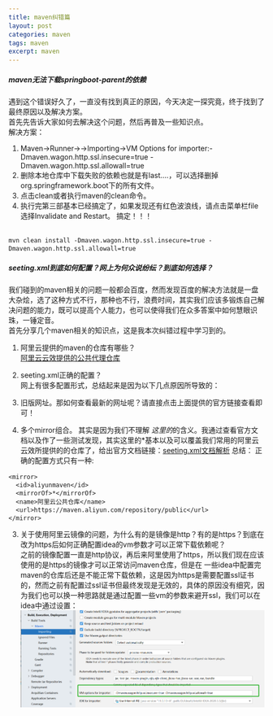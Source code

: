 ```yaml
---
title: maven纠错篇
layout: post
categories: maven
tags: maven
excerpt: maven
---
```

##### maven无法下载springboot-parent的依赖
遇到这个错误好久了，一直没有找到真正的原因，今天决定一探究竟，终于找到了最终原因以及解决方案。   
首先先告诉大家如何去解决这个问题，然后再普及一些知识点。   
解决方案：   
1. Maven->Runner->->Importing->VM Options for importer:-Dmaven.wagon.http.ssl.insecure=true -Dmaven.wagon.http.ssl.allowall=true   
2. 删除本地仓库中下载失败的依赖也就是有last....，可以选择删掉org.springframework.boot下的所有文件。    
3. 点击clean或者执行maven的clean命令。   
4. 执行完第三部基本已经搞定了，如果发现还有红色波浪线，请点击菜单栏file选择Invalidate and Restart。 搞定！！！         

 


```

mvn clean install -Dmaven.wagon.http.ssl.insecure=true -Dmaven.wagon.http.ssl.allowall=true

```   

##### seeting.xml到底如何配置？网上为何众说纷纭？到底如何选择？   
我们碰到的maven相关的问题一般都会百度，然而发现百度的解决方法就是一盘大杂烩，选了这种方式不行，那种也不行，浪费时间，其实我们应该多锻炼自己解决问题的能力，既可以提高个人能力，也可以使得我们在众多答案中如何慧眼识珠，一锤定音。   
首先分享几个maven相关的知识点，这是我本次纠错过程中学习到的。   
1. 阿里云提供的maven的仓库有哪些？   
[阿里云云效提供的公共代理仓库](https://maven.aliyun.com/mvn/guide)

2. seeting.xml正确的配置？   
网上有很多配置形式，总结起来是因为以下几点原因所导致的：   
1. 旧版网址。那如何查看最新的网址呢？请直接点击上面提供的官方链接查看即可！   
2. 多个mirror组合。 其实是因为我们不理解  <mirrorOf>*</mirrorOf>这里的*的含义。我通过查看官方文档以及作了一些测试发现，其实这里的*基本以及可以覆盖我们常用的阿里云云效所提供的的仓库了，给出官方文档链接：[seeting.xml文档解析](https://maven.apache.org/guides/mini/guide-mirror-settings.html)
总结： 正确的配置方式只有一种:      
  

   
```
<mirror>
  <id>aliyunmaven</id>
  <mirrorOf>*</mirrorOf>
  <name>阿里云公共仓库</name>
  <url>https://maven.aliyun.com/repository/public</url>
</mirror>

```   

3. 关于使用阿里云镜像的问题，为什么有的是镜像是http？有的是https？到底在改为https后如何正确配置idea的vm参数才可以正常下载依赖呢？   
之前的镜像配置一直是http协议，再后来阿里使用了https，所以我们现在应该使用的是https的镜像才可以正常访问maven仓库，但是在 一些idea中配置完maven的仓库后还是不能正常下载依赖，这是因为https是需要配置ssl证书的，然而之前有配置过ssl证书但最终发现是无效的，具体的原因没有细究，因为我们也可以换一种思路就是通过配置一些vm的参数来避开ssl，我们可以在idea中通过设置：   
![maven配置忽略SSL证书](/assets/maven配置忽略SSl证书.png)   

   






		
			
 







   










 




   

